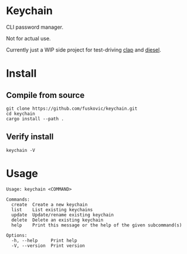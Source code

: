 # Keychain

CLI password manager.

Not for actual use.

Currently just a WIP side project for test-driving [clap](https://github.com/clap-rs/clap) and [diesel](https://github.com/diesel-rs/diesel).

# Install

## Compile from source

    git clone https://github.com/fuskovic/keychain.git
    cd keychain
    cargo install --path .

## Verify install

    keychain -V   

# Usage      

```
Usage: keychain <COMMAND>

Commands:
  create  Create a new keychain
  list    List existing keychains
  update  Update/rename existing keychain
  delete  Delete an existing keychain
  help    Print this message or the help of the given subcommand(s)

Options:
  -h, --help     Print help
  -V, --version  Print version
```
